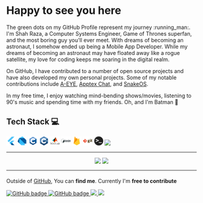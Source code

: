 
 <p align="center"><h1>Happy to see you here</h1> The green dots on my GitHub Profile represent my journey :running_man:.<br>I'm Shah Raza, a Computer Systems Engineer, Game of Thrones superfan, and the most boring guy you'll ever meet. With dreams of becoming an astronaut, I somehow ended up being a Mobile App Developer. While my dreams of becoming an astronaut may have floated away like a rogue satellite, my love for coding keeps me soaring in the digital realm. 

On GitHub, I have contributed to a number of open source projects and have also developed my own personal projects. Some of my notable contributions include [A-EYE](https://github.com/ShahSomething/A-EYE), [Apptex Chat](https://github.com/apptexsolutions/apptex_chat), and [SnakeOS](https://github.com/ShahSomething/SnakeOS).



In my free time, I enjoy watching mind-bending shows/movies, listening to 90's music and spending time with my friends. Oh, and I'm Batman 🦇
</p>

## Tech Stack :computer:
<code><img height="25" src="https://raw.githubusercontent.com/github/explore/80688e429a7d4ef2fca1e82350fe8e3517d3494d/topics/flutter/flutter.png"></code>
<code><img height="25" src="https://raw.githubusercontent.com/github/explore/80688e429a7d4ef2fca1e82350fe8e3517d3494d/topics/dart/dart.png"></code>
<code><img height="25" src="https://raw.githubusercontent.com/github/explore/80688e429a7d4ef2fca1e82350fe8e3517d3494d/topics/c/c.png"></code>
<code><img height="25" src="https://raw.githubusercontent.com/github/explore/80688e429a7d4ef2fca1e82350fe8e3517d3494d/topics/cpp/cpp.png"></code>
<code><img height="25" src="https://raw.githubusercontent.com/github/explore/80688e429a7d4ef2fca1e82350fe8e3517d3494d/topics/matlab/matlab.png"></code>
<code><img height="25" src="https://raw.githubusercontent.com/github/explore/80688e429a7d4ef2fca1e82350fe8e3517d3494d/topics/bash/bash.png"></code>
<code><img height="25" src="https://raw.githubusercontent.com/github/explore/80688e429a7d4ef2fca1e82350fe8e3517d3494d/topics/firebase/firebase.png"></code>
<code><img height="25" src="https://raw.githubusercontent.com/github/explore/80688e429a7d4ef2fca1e82350fe8e3517d3494d/topics/git/git.png"></code>
<code><img height="25" src="https://raw.githubusercontent.com/github/explore/80688e429a7d4ef2fca1e82350fe8e3517d3494d/topics/terminal/terminal.png"></code>
<code><img height="25" src="https://i.pinimg.com/564x/25/a8/5d/25a85d9e5057430d82273a3c75e73014.jpg"></code>

---

<p align="center">
  <img width="65%" src="https://github-readme-stats.vercel.app/api?username=shahsomething&count_private=true&include_all_commits=true&show_icons=true&title_color=fff&icon_color=79ff97&text_color=9f9f9f&bg_color=151515" />
  <img width="27%" src="https://github-readme-stats.vercel.app/api/top-langs/?username=shahsomething&count_icons=true&title_color=fff&icon_color=79ff97&text_color=9f9f9f&bg_color=151515" />
</p>

---
####

Outside of [GitHub](https://github.com/shahsomething/), You can **find me**. Currently I'm **free to contribute**

<p >
  <a href="https://github.com/shahsomething?tab=followers">
    <img src="https://komarev.com/ghpvc/?username=shahsomething&color=blue&label=Profile+Views" alt="GitHub badge" />
  </a>
  <a href="https://github.com/shahsomething?tab=followers">
    <img src="https://img.shields.io/github/followers/shahsomething?label=follow&style=social" alt="GitHub badge" />
  </a>
  <a href="https://twitter.com/shahsomething">
    <img src="https://img.shields.io/twitter/follow/shahsomething?style=social" />
  </a>
  <a href="https://www.linkedin.com/in/shah-raza-794470173/">
    <img src="https://img.shields.io/badge/-ShahRaza-blue?style=flat-square&logo=Linkedin&logoColor=white&link=https://www.linkedin.com/in/shah-raza-794470173/" />
  </a>
</p>

